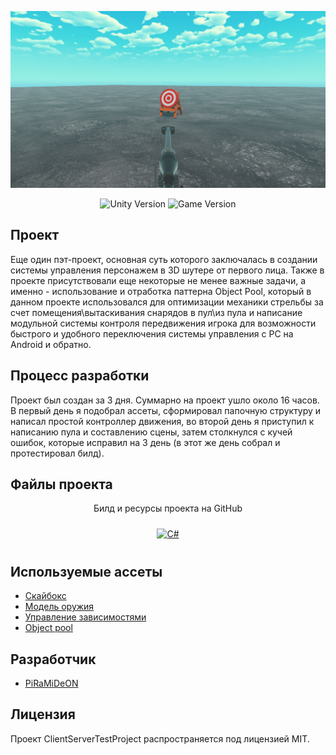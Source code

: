 <p align="center">
      <img src='https://github.com/PiRaMiDeON/SimpleShooter3D_PET-PROJECT/blob/main/Img.png' width=1000>
</p>

<p align="center">
    <img src="https://img.shields.io/badge/Engine-2022-blueviolet" alt="Unity Version">
    <img src="https://img.shields.io/badge/Version-Alpha-red" alt="Game Version">
</p>

## Проект

Еще один пэт-проект, основная суть которого заключалась в создании системы управления персонажем в 3D шутере от первого лица. Также в проекте присутствовали еще некоторые не менее важные задачи, а именно - использование и отработка паттерна Object Pool, который в данном проекте использовался для оптимизации механики стрельбы за счет помещения\вытаскивания снарядов в пул\из пула и написание модульной системы контроля передвижения игрока для возможности быстрого и удобного переключения системы управления с PC на Android и обратно.

## Процесс разработки

Проект был создан за 3 дня. Суммарно на проект ушло около 16 часов. В первый день я подобрал ассеты, сформировал папочную структуру и написал простой контроллер движения, во второй день я приступил к написанию пула и составлению сцены, затем столкнулся с кучей ошибок, которые исправил на 3 день (в этот же день собрал и протестировал билд).

## Файлы проекта

<p align="center"> Билд и ресурсы проекта на GitHub
      <p align="center">
<a href="https://github.com/PiRaMiDeON/SimpleShooter3D_PET-PROJECT" target="_blank"><img style="margin: 10px" 
src="https://cdn.wikimg.net/en/splatoonwiki/images/thumb/8/88/GitHub_Icon.svg/1200px-GitHub_Icon.svg.png" alt="C#" height="50" /></a>
</p>

## Используемые ассеты

- [Скайбокс](https://assetstore.unity.com/packages/2d/textures-materials/sky/free-stylized-skybox-212257)
- [Модель оружия](https://www.cgtrader.com/free-3d-models/military/gun/barett-m82a1-model)
- [Управление зависимостями](https://assetstore.unity.com/packages/tools/utilities/extenject-dependency-injection-ioc-157735)
- [Object pool](https://habr.com/ru/companies/otus/articles/560880/)
## Разработчик

- [PiRaMiDeON](https://github.com/PiRaMiDeON)

## Лицензия

Проект ClientServerTestProject распространяется под лицензией MIT.
